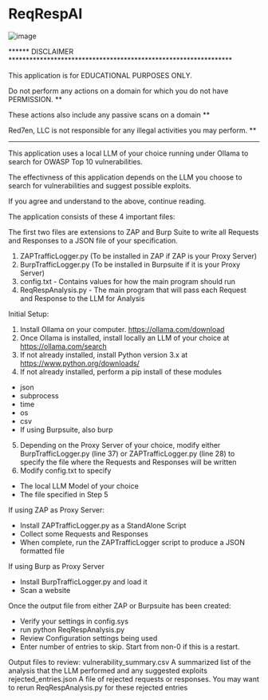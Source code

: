 # ReqRespAI

![image](https://github.com/user-attachments/assets/cbcaf5d4-53a1-49d6-95d9-d99c86e9081b)




****** DISCLAIMER ****************************************************************

This application is for EDUCATIONAL PURPOSES ONLY.                           

Do not perform any actions on a domain for which you do not have PERMISSION. **

These actions also include any passive scans on a domain                     **

Red7en, LLC is not responsible for any illegal activities you may perform.   **

**********************************************************************************

This application uses a local LLM of your choice running under Ollama to search for OWASP Top 10 vulnerabilities.  

The effectivness of this application depends on the LLM you choose to search for vulnerabilities and suggest possible exploits.

If you agree and understand to the above, continue reading.

The application consists of these 4 important files:

The first two files are extensions to ZAP and Burp Suite to write all Requests
and Responses to a JSON file of your specification.
1) ZAPTrafficLogger.py  (To be installed in ZAP if ZAP is your Proxy Server)
2) BurpTrafficLogger.py (To be installed in Burpsuite if it is your Proxy Server)
3) config.txt - Contains values for how the main program should run
4) ReqRespAnalysis.py - The main program that will pass each Request and Response to the LLM for Analysis

Initial Setup:

1) Install Ollama on your computer.  https://ollama.com/download
2) Once Ollama is installed, install locally an LLM of your choice at https://ollama.com/search
3) If not already installed, install Python version 3.x at https://www.python.org/downloads/
4) If not already installed, perform a pip install of these modules
  * json 
  * subprocess
  * time
  * os
  * csv  
  * If using Burpsuite, also burp
5) Depending on the Proxy Server of your choice, modify either BurpTrafficLogger.py (line 37) or ZAPTrafficLogger.py (line 28) to specify the file where the Requests and Responses will be written
6) Modify config.txt to specify 
  * The local LLM Model of your choice 
  * The file specified in Step 5


If using ZAP as Proxy Server:
* Install ZAPTrafficLogger.py as a StandAlone Script
* Collect some Requests and Responses
* When complete, run the ZAPTrafficLogger script to produce a JSON formatted file

If using Burp as Proxy Server
* Install BurpTrafficLogger.py and load it
* Scan a website

Once the output file from either ZAP or Burpsuite has been created:
* Verify your settings in config.sys
* run python ReqRespAnalysis.py
* Review Configuration settings being used
* Enter number of entries to skip.  Start from non-0 if this is a restart.

Output files to review:
vulnerability_summary.csv 
    A summarized list of the analysis that the LLM performed and any suggested exploits
rejected_entries.json
    A file of rejected requests or responses.
    You may want to rerun ReqRespAnalysis.py for these rejected entries
